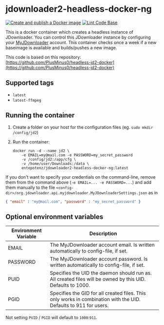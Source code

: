 <!-- markdownlint-disable MD013 -->
# jdownloader2-headless-docker-ng

[![Create and publish a Docker image](https://github.com/Entepotenz/jdownloader2-headless-docker-ng/actions/workflows/docker-image.yml/badge.svg)](https://github.com/Entepotenz/jdownloader2-headless-docker-ng/actions/workflows/docker-image.yml)
[![Lint Code Base](https://github.com/Entepotenz/jdownloader2-headless-docker-ng/actions/workflows/linter.yml/badge.svg)](https://github.com/Entepotenz/jdownloader2-headless-docker-ng/actions/workflows/linter.yml)

This is a docker container which creates a headless instance of JDownloader.
You can control this JDownloader instance by configuring your [MyJDownloader](https://my.jdownloader.org/) account.
This container checks once a week if a new baseimage is available and builds/pushes a new image.

This code is based on this repository: [https://github.com/PlusMinus0/headless-jd2-docker](https://github.com/PlusMinus0/headless-jd2-docker)

## Supported tags

* `latest`
* `latest-ffmpeg`

## Running the container

1. Create a folder on your host for the configuration files (eg. `sudo mkdir /config/jd2`)
1. Run the container:

    ```shell
    docker run -d --name jd2 \
        -e EMAIL=my@mail.com -e PASSWORD=my_secret_password
        -v /config/jd2:/app/cfg \
        -v /home/user/Downloads:/data \
        entepotenz/jdownloader2-headless-docker-ng:latest
    ```

If you don't want to specify your credentials on the command-line, remove them from the command above (`-e EMAIL=... -e PASSWORD=...`)
and add them manually to the file `<config-dir>/org.jdownloader.api.myjdownloader.MyJDownloaderSettings.json` as in

```json
{ "email" : "my@mail.com", "password" : "my_secret_password" }
```

## Optional environment variables

Environment Variable | Description
---------------------|------------
EMAIL                | The MyJDownloader account email. Is written automatically to config-file, if set.
PASSWORD             | The MyJDownloader account password. Is written automatically to config-file, if set.
PUID                 | Specifies the UID the daemon should run as. All created files will be owned by this UID. Defaults to 1000.
PGID                 | Specifies the GID for all created files. This only works in combination with the UID. Defaults to 911 for users.

Not setting `PUID` / `PGID` will default to `1000`:`911`.
